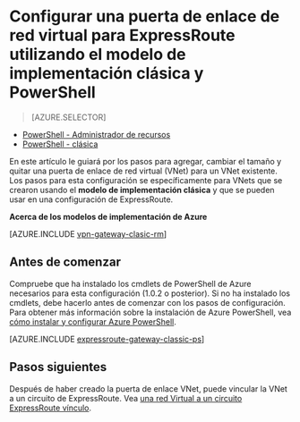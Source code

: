 <properties
   pageTitle="Configurar una puerta de enlace VNet para ExpressRoute con PowerShell | Microsoft Azure"
   description="Configurar una puerta de enlace VNet para una implementación clásica VNet con PowerShell para una configuración de ExpressRoute del modelo."
   documentationCenter="na"
   services="expressroute"
   authors="charwen"
   manager="carmonm"
   editor=""
   tags="azure-service-management"/>
<tags
   ms.service="expressroute"
   ms.devlang="na"
   ms.topic="article" 
   ms.tgt_pltfrm="na"
   ms.workload="infrastructure-services"
   ms.date="10/03/2016"
   ms.author="charwen"/>

# <a name="configure-a-virtual-network-gateway-for-expressroute-using-the-classic-deployment-model-and-powershell"></a>Configurar una puerta de enlace de red virtual para ExpressRoute utilizando el modelo de implementación clásica y PowerShell

> [AZURE.SELECTOR]
- [PowerShell - Administrador de recursos](expressroute-howto-add-gateway-resource-manager.md)
- [PowerShell - clásica](expressroute-howto-add-gateway-classic.md)

En este artículo le guiará por los pasos para agregar, cambiar el tamaño y quitar una puerta de enlace de red virtual (VNet) para un VNet existente. Los pasos para esta configuración se específicamente para VNets que se crearon usando el **modelo de implementación clásica** y que se pueden usar en una configuración de ExpressRoute. 

**Acerca de los modelos de implementación de Azure**

[AZURE.INCLUDE [vpn-gateway-clasic-rm](../../includes/vpn-gateway-classic-rm-include.md)] 

## <a name="before-beginning"></a>Antes de comenzar

Compruebe que ha instalado los cmdlets de PowerShell de Azure necesarios para esta configuración (1.0.2 o posterior). Si no ha instalado los cmdlets, debe hacerlo antes de comenzar con los pasos de configuración. Para obtener más información sobre la instalación de Azure PowerShell, vea [cómo instalar y configurar Azure PowerShell](../powershell-install-configure.md).


[AZURE.INCLUDE [expressroute-gateway-classic-ps](../../includes/expressroute-gateway-classic-ps-include.md)]

    
## <a name="next-steps"></a>Pasos siguientes

Después de haber creado la puerta de enlace VNet, puede vincular la VNet a un circuito de ExpressRoute. Vea [una red Virtual a un circuito ExpressRoute vínculo](expressroute-howto-linkvnet-classic.md).
